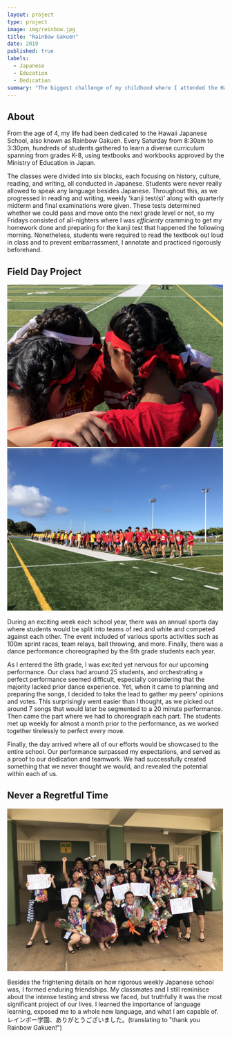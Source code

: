 ```yaml
---
layout: project
type: project
image: img/reinbow.jpg
title: "Rainbow Gakuen"
date: 2019
published: true
labels:
  - Japanese
  - Education
  - Dedication
summary: "The biggest challenge of my childhood where I attended the Hawaii Japanese School: Rainbow Gakuen for 10 years to learn the history, culture, reading, writing, and language of Japan."
---
```


## About

From the age of 4, my life had been dedicated to the Hawaii Japanese School, also known as Rainbow Gakuen. Every Saturday from 8:30am to 3:30pm, hundreds of students gathered to learn a diverse curriculum spanning from grades K-8, using textbooks and workbooks approved by the Ministry of Education in Japan.

The classes were divided into six blocks, each focusing on history, culture, reading, and writing, all conducted in Japanese. Students were never really allowed to speak any language besides Japanese. Throughout this, as we progressed in reading and writing, weekly 'kanji test(s)' along with quarterly midterm and final examinations were given. These tests determined whether we could pass and move onto the next grade level or not, so my Fridays consisted of all-nighters where I was *efficienty* cramming to get my homework done and preparing for the kanji test that happened the following morning. Nonetheless, students were required to read the textbook out loud in class and to prevent embarrassment, I annotate and practiced rigorously beforehand. 

## Field Day Project

<div class="text-center p-4">
<img width="500px" src="../img/sportsday1.jpeg" >
<img width="500px" src="../img/sportsday2.jpeg" >
</div>

During an exciting week each school year, there was an annual sports day where students would be split into teams of red and white and competed against each other. The event included of various sports activities such as 100m sprint races, team relays, ball throwing, and more. Finally, there was a dance performance choreographed by the 8th grade students each year. 

As I entered the 8th grade, I was excited yet nervous for our upcoming performance. Our class had around 25 students, and orchestrating a perfect performance seemed difficult, especially considering that the majority lacked prior dance experience. Yet, when it came to planning and preparing the songs, I decided to take the lead to gather my peers' opinions and votes. This surprisingly went easier than I thought, as we picked out around 7 songs that would later be segmented to a 20 minute performance. Then came the part where we had to choreograph each part. The students met up weekly for almost a month prior to the performance, as we worked together tirelessly to perfect every move.

Finally, the day arrived where all of our efforts would be showcased to the entire school. Our performance surpassed my expectations, and served as a proof to our dedication and teamwork. We had successfully created something that we never thought we would, and revealed the potential within each of us.

## Never a Regretful Time

<div class="text-center p-4">
<img width="500px" src="../img/rainbow-graduation.JPG" >
</div>

Besides the frightening details on how rigorous weekly Japanese school was, I formed enduring friendships. My classmates and I still reminisce about the intense testing and stress we faced, but truthfully it was the most significant project of our lives. I learned the importance of language learning, exposed me to a whole new language, and what I am capable of. レインボー学園、ありがとうございました。(translating to "thank you Rainbow Gakuen!")
